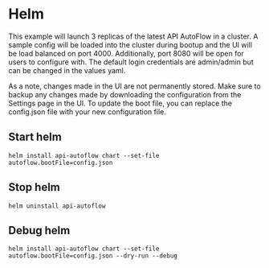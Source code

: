 # Helm

This example will launch 3 replicas of the latest API AutoFlow in a cluster. A sample config will be loaded into the cluster during bootup and the UI will be load balanced on port 4000. Additionally, port 8080 will be open for users to configure with. The default login credentials are admin/admin but can be changed in the values yaml. 

As a note, changes made in the UI are not permanently stored. Make sure to backup any changes made by downloading the configuration from the Settings page in the UI. To update the boot file, you can replace the config.json file with your new configuration file.

## Start helm

```
helm install api-autoflow chart --set-file autoflow.bootFile=config.json
```

## Stop helm

```
helm uninstall api-autoflow
```

## Debug helm

```
helm install api-autoflow chart --set-file autoflow.bootFile=config.json --dry-run --debug
```
